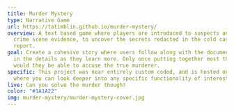 ```yaml
---
title: Murder Mystery
type: Narrative Game
url: https://tatimblin.github.io/murder-mystery/
overview: A text based game where players are introduced to suspects and pour over
  crime scene evidence, to uncover the secrets redacted in the cold cases initial
  report.
goal: Create a cohesive story where users follow along with the document, filling
  in the details as they learn more. Only once putting together most the clues correctly,
  would they be able to accuse the true murderer.
specific: This project was near entirely custom coded, and is hosted on github pages
  where you can look deeper into any specific functionality of interest.
live: Can you solve the murder though?
color: "#1A1A22"
img: murder-mystery/murder-mystery-cover.jpg
---
```


